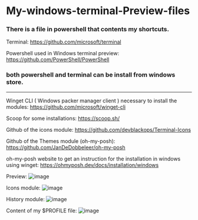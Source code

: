# My-windows-terminal-Preview-files

<h3>There is a file in powershell that contents my shortcuts.</h3>

Terminal:
https://github.com/microsoft/terminal

Powershell used in Windows terminal preview:
https://github.com/PowerShell/PowerShell

### both powershell and terminal can be install from windows store.
---

Winget CLI ( Windows packer manager client ) necessary to install the modules:
https://github.com/microsoft/winget-cli

Scoop for some installations:
https://scoop.sh/

Github of the icons module:
https://github.com/devblackops/Terminal-Icons

Github of the Themes module (oh-my-posh):
https://github.com/JanDeDobbeleer/oh-my-posh

oh-my-posh website to get an instruction for the installation in windows using winget:
https://ohmyposh.dev/docs/installation/windows

Preview:
![image](https://user-images.githubusercontent.com/69158247/196044295-d1c20e70-86db-4d28-b850-027601c47ea6.png)

Icons module:
![image](https://user-images.githubusercontent.com/69158247/196044311-3d393ae0-bbde-48ae-9fbc-6c2a722b6a91.png)

History module:
![image](https://user-images.githubusercontent.com/69158247/196044326-0a267bdd-6213-465a-b8dc-f6d2a3ec8091.png)

Content of my $PROFILE file:
![image](https://user-images.githubusercontent.com/69158247/196044271-11b5fd79-60df-4647-85a5-61efd937a8f8.png)

